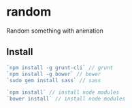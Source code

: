 random
======

Random something with animation

## Install

```javascript
`npm install -g grunt-cli` // grunt
`npm install -g bower` // bower
`sudo gem install sass` // sass

`npm install` // install node modules
`bower install` // install node modules
```